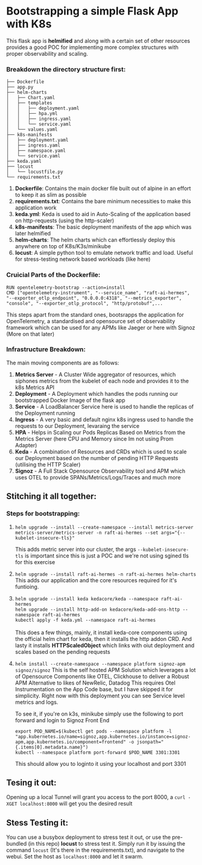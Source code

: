 # Bootstrapping a simple Flask App with K8s

This flask app is **helmified** and along with a certain set of other resources provides a good POC for implementing more complex structures with proper observability and scaling.


### Breakdown the directory structure first:

```
├── Dockerfile
├── app.py
├── helm-charts
│   ├── Chart.yaml
│   ├── templates
│   │   ├── deployment.yaml
│   │   ├── hpa.yml
│   │   ├── ingress.yaml
│   │   └── service.yaml
│   └── values.yaml
├── k8s-manifests
│   ├── deployment.yaml
│   ├── ingress.yaml
│   ├── namespace.yaml
│   └── service.yaml
├── keda.yaml
├── locust
│   └── locustfile.py
└── requirements.txt
```

1. **Dockerfile**: Contains the main docker file built out of alpine in an effort to keep it as slim as possible
2. **requirements.txt**: Contains the bare minimum necessities to make this application work
3. **keda.yml**: Keda is used to aid in Auto-Scaling of the application based on http-requests (using the http-scaler)
4. **k8s-manifests**: The basic deployment manifests of the app which was later helmified
5. **helm-charts**: The helm charts which can effortlessly deploy this anywhere on top of K8s/K3s/minikube
6. **locust**: A simple python tool to emulate network traffic and load. Useful for stress-testing network based workloads (like here)


### Cruicial Parts of the Dockerfile:

```
RUN opentelemetry-bootstrap --action=install
CMD ["opentelemetry-instrument", "--service_name", "raft-ai-hermes", "--exporter_otlp_endpoint", "0.0.0.0:4318", "--metrics_exporter", "console", "--exporter_otlp_protocol", "http/protobuf",...
```

This steps apart from the standard ones, bootsrapps the application for OpenTelemetry, a standardised and opensource set of observability framework which can be used for any APMs like Jaeger or here with Signoz (More on that later)

### Infrastructure Breakdown:

The main moving components are as follows:

1. **Metrics Server** - A Cluster Wide aggregator of resources, which siphones metrics from the kubelet of each node and provides it to the k8s Metrics API
2. **Deployment** - A Deployment which handles the pods running our bootstrapped Docker Image of the flask app
3. **Service** - A LoadBalancer Service here is used to handle the replicas of the Deployment running
4. **Ingress** -  A very basic and default nginx k8s ingress used to handle the requests to our Deployment, levaraing the service
5. **HPA** - Helps in Scaling our Pods Replicas Based on Metrics from the Metrics Server (here CPU and Memory since Im not using Prom Adapter)
6. **Keda** - A combination of Resources and CRDs which is used to scale our Deployment based on the number of pending HTTP Requests (utilising the HTTP Scaler)
7. **Signoz** - A Full Stack Opensource Observability tool and APM which uses OTEL to provide SPANs/Metrics/Logs/Traces and much more


## Stitching it all together:

### Steps for bootstrapping:

1. `helm upgrade --install --create-namespace --install metrics-server metrics-server/metrics-server -n raft-ai-hermes --set args="{--kubelet-insecure-tls}"`
   
    This adds metric server into our cluster, the args `--kubelet-insecure-tls` is important since this is just a POC and we're not using sgined tls for this exercise
   
2. `helm upgrade --install raft-ai-hermes -n raft-ai-hermes helm-charts`
    This adds our application and the core resources required for it's funtioing. 
    
3. `helm upgrade --install keda kedacore/keda --namespace raft-ai-hermes` <br />
   `helm upgrade --install http-add-on kedacore/keda-add-ons-http --namespace raft-ai-hermes` <br />
   `kubectl apply -f keda.yml --namespace raft-ai-hermes` <br /><br />
   This does a few things, mainly, it install keda-core components using the official helm chart for keda, then it installs the http addon CRD. And lasty it installs **HTTPScaledObject** which links with oiut deployment and scales based on the pending requests

4. `helm install --create-namespace --namespace platform signoz-apm signoz/signoz`
    This is the self hosted APM Solution which leverages a lot of Opensource Components like OTEL, Clickhouse to deliver a Robust APM Alternative to likes of NewRelic, Datadog
    This requires Otel Instrumentation on the App Code base, but I have skipped it for simplicity. Right now with this deployment you can see Service level metrics and logs.
    
    To see it, if you're on k3s, minikube simply use the following to port forward and login to Signoz Front End
    ```
    export POD_NAME=$(kubectl get pods --namespace platform -l "app.kubernetes.io/name=signoz,app.kubernetes.io/instance=signoz-apm,app.kubernetes.io/component=frontend" -o jsonpath="{.items[0].metadata.name}")
    kubectl --namespace platform port-forward $POD_NAME 3301:3301
    ```
    This should allow you to loginto it using your localhost and port 3301
    
    
## Tesing it out:
Opening up a local Tunnel will grant you access to the port 8000, a `curl -XGET localhost:8000` will get you the desired result

## Stess Testing it:
You can use a busybox deployment to stress test it out, or use the pre-bundled (in this repo) **locust** to stress test it. Simply run it by issuing the command `locust` (It's there in the requirements.txt), and navigate to the webui. Set the host as `localhost:8000` and let it swarm.


